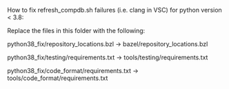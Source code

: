 How to fix refresh_compdb.sh failures (i.e. clang in VSC) for python version < 3.8:

Replace the files in this folder with the following:

python38_fix/repository_locations.bzl -> bazel/repository_locations.bzl

python38_fix/testing/requirements.txt -> tools/testing/requirements.txt

python38_fix/code_format/requirements.txt -> tools/code_format/requirements.txt


